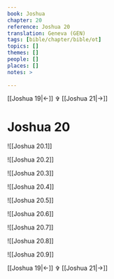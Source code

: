 ```yaml
---
book: Joshua
chapter: 20
reference: Joshua 20
translation: Geneva (GEN)
tags: [bible/chapter/bible/ot]
topics: []
themes: []
people: []
places: []
notes: >
  
---
```


[[Joshua 19|<-]] ✞ [[Joshua 21|->]]

# Joshua 20

![[Joshua 20.1]]

![[Joshua 20.2]]

![[Joshua 20.3]]

![[Joshua 20.4]]

![[Joshua 20.5]]

![[Joshua 20.6]]

![[Joshua 20.7]]

![[Joshua 20.8]]

![[Joshua 20.9]]

[[Joshua 19|<-]] ✞ [[Joshua 21|->]]
